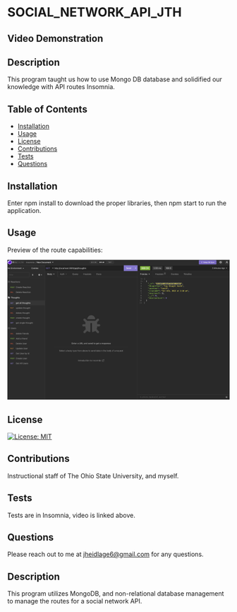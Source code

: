 # SOCIAL_NETWORK_API_JTH

## Video Demonstration



## Description

This program taught us how to use Mongo DB database and solidified our knowledge with API routes Insomnia.  

## Table of Contents

- [Installation](#installation)
- [Usage](#usage)
- [License](#license)
- [Contributions](#how-to-contribute)
- [Tests](#tests)
- [Questions](#questions)


## Installation

Enter npm install to download the proper libraries, then npm start to run the application.

## Usage

Preview of the route capabilities:

    
![Preview](/images/socialnetwork.png)


## License

  [![License: MIT](https://img.shields.io/badge/License-MIT-yellow.svg)](https://opensource.org/licenses/MIT)
    
## Contributions

Instructional staff of The Ohio State University, and myself.

## Tests

Tests are in Insomnia, video is linked above.

## Questions

Please reach out to me at jheidlage6@gmail.com for any questions.

## Description

This program utilizes MongoDB, and non-relational database management to manage the routes for a social network API.


